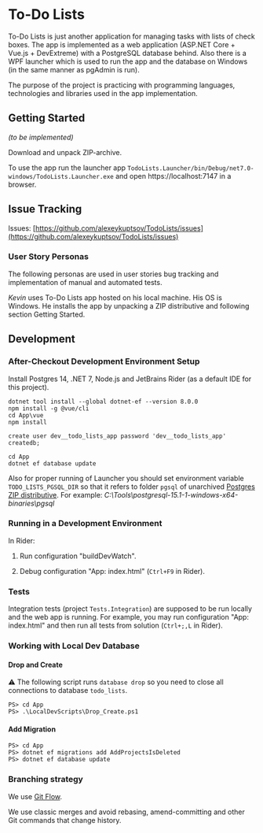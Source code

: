 ﻿# To-Do Lists

To-Do Lists is just another application for managing tasks with lists of check boxes.
The app is implemented as a web application (ASP.NET Core + Vue.js + DevExtreme) with a PostgreSQL database behind.
Also there is a WPF launcher which is used to run the app and the database on Windows (in the same manner as pgAdmin is run).

The purpose of the project is practicing with programming languages, technologies and libraries used in the app implementation.

## Getting Started

_(to be implemented)_

Download and unpack ZIP-archive.

To use the app run the launcher app `TodoLists.Launcher/bin/Debug/net7.0-windows/TodoLists.Launcher.exe` and open
https://localhost:7147 in a browser.

## Issue Tracking

Issues: [https://github.com/alexeykuptsov/TodoLists/issues](https://github.com/alexeykuptsov/TodoLists/issues)

### User Story Personas

The following personas are used in user stories bug tracking and implementation of manual and automated tests.

*Kevin* uses To-Do Lists app hosted on his local machine.
His OS is Windows.
He installs the app by unpacking a ZIP distributive and following section Getting Started.

## Development

### After-Checkout Development Environment Setup

Install Postgres 14, .NET 7, Node.js and JetBrains Rider (as a default IDE for this project).

```shell
dotnet tool install --global dotnet-ef --version 8.0.0
npm install -g @vue/cli
cd App\vue
npm install
```

```postgresql
create user dev__todo_lists_app password 'dev__todo_lists_app' createdb;
```

```shell
cd App
dotnet ef database update
```

Also for proper running of Launcher you should set environment variable `TODO_LISTS_PGSQL_DIR` so that it refers to folder `pgsql` of unarchived
[Postgres ZIP distributive](https://www.enterprisedb.com/download-postgresql-binaries).
For example: *C:\Tools\postgresql-15.1-1-windows-x64-binaries\pgsql*

### Running in a Development Environment

In Rider:

1. Run configuration "buildDevWatch".

2. Debug configuration "App: index.html" (`Ctrl+F9` in Rider).

### Tests

Integration tests (project `Tests.Integration`) are supposed to be run locally and the web app is running.
For example, you may run configuration "App: index.html" and then run all tests from solution (`Ctrl+;,L` in Rider).

### Working with Local Dev Database

#### Drop and Create

⚠
The following script runs `database drop` so you need to close all connections to database `todo_lists`.

```shell
PS> cd App
PS> .\LocalDevScripts\Drop_Create.ps1
```

#### Add Migration

```shell
PS> cd App
PS> dotnet ef migrations add AddProjectsIsDeleted
PS> dotnet ef database update
```

### Branching strategy

We use [Git Flow](http://danielkummer.github.io/git-flow-cheatsheet/index.html).

We use classic merges and avoid rebasing, amend-committing and other Git commands that change history.
